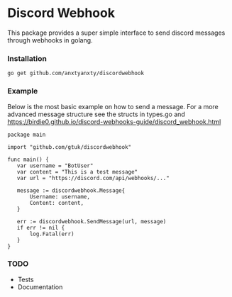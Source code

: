 # Discord Webhook

This package provides a super simple interface to send discord messages through webhooks in golang.

### Installation
```
go get github.com/anxtyanxty/discordwebhook
```

### Example
Below is the most basic example on how to send a message.
For a more advanced message structure see the structs in types.go and https://birdie0.github.io/discord-webhooks-guide/discord_webhook.html

```
package main

import "github.com/gtuk/discordwebhook"

func main() {
   var username = "BotUser"
   var content = "This is a test message"
   var url = "https://discord.com/api/webhooks/..."

   message := discordwebhook.Message{
       Username: username,
       Content: content,
   }

   err := discordwebhook.SendMessage(url, message)
   if err != nil {
       log.Fatal(err)
   }
}
```

### TODO
* Tests
* Documentation
